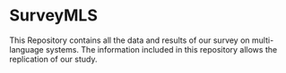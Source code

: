 # SurveyMLS

This Repository contains all the data and results of our survey on multi-language systems. The information included in this repository allows the replication of our study.
